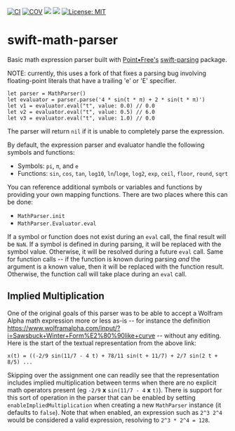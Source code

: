 [![CI](https://github.com/bradhowes/swift-math-parser/workflows/CI/badge.svg)](https://github.com/bradhowes/swift-math-parser)
[![COV](https://img.shields.io/endpoint?url=https://gist.githubusercontent.com/bradhowes/ad941184ed256708952a2057fc5d7bb4/raw/swift-math-parser-coverage.json)](https://github.com/bradhowes/swift-math-parser/blob/main/.github/workflows/CI.yml)
[![](https://img.shields.io/endpoint?url=https%3A%2F%2Fswiftpackageindex.com%2Fapi%2Fpackages%2Fbradhowes%2Fswift-math-parser%2Fbadge%3Ftype%3Dswift-versions)](https://swiftpackageindex.com/bradhowes/swift-math-parser)
[![](https://img.shields.io/endpoint?url=https%3A%2F%2Fswiftpackageindex.com%2Fapi%2Fpackages%2Fbradhowes%2Fswift-math-parser%2Fbadge%3Ftype%3Dplatforms)](https://swiftpackageindex.com/bradhowes/swift-math-parser)
[![License: MIT](https://img.shields.io/badge/License-MIT-A31F34.svg)](https://opensource.org/licenses/MIT)

# swift-math-parser

Basic math expression parser built with [Point•Free's](https://www.pointfree.co/) 
[swift-parsing](https://github.com/pointfreeco/swift-parsing) package.

NOTE: currently, this uses a fork of that fixes a parsing bug involving floating-point literals that have a trailing
'e' or 'E' specifier.

```
let parser = MathParser()
let evaluator = parser.parse('4 * sin(t * π) + 2 * sin(t * π)')
let v1 = evaluator.eval("t", value: 0.0) // 0.0
let v2 = evaluator.eval("t", value: 0.5) // 6.0
let v3 = evaluator.eval("t", value: 1.0) // 0.0
```

The parser will return `nil` if it is unable to completely parse the expression.

By default, the expression parser and evaluator handle the following symbols and functions:

* Symbols: `pi`, `π`, and `e`
* Functions: `sin`, `cos`, `tan`, `log10`, `ln`/`loge`, `log2`, `exp`, `ceil`, `floor`, `round`, `sqrt`

You can reference additional symbols or variables and functions by providing your own mapping functions. There are two
places where this can be done:

* `MathParser.init`
* `MathParser.Evaluator.eval`

If a symbol or function does not exist during an `eval` call, the final result will be `NaN`. If a symbol is defined in
during parsing, it will be replaced with the symbol value. Otherwise, it will be resolved during a future `eval` call.
Same for function calls -- if the function is known during parsing _and_ the argument is a known value, then it will be
replaced with the function result. Otherwise, the function call will take place during an `eval` call.

## Implied Multiplication

One of the original goals of this parser was to be able to accept a Wolfram Alpha math expression more or less as-is
-- for instance the definition https://www.wolframalpha.com/input/?i=Sawsbuck+Winter+Form%E2%80%90like+curve -- without
any editing. Here is the start of the textual representation from the above link:

```
x(t) = ((-2/9 sin(11/7 - 4 t) + 78/11 sin(t + 11/7) + 2/7 sin(2 t + 8/5) ...
```

Skipping over the assignment one can readily see that the representation includes implied multiplication between terms 
when there are no explicit math operators present (eg `-2/9` __x__ `sin(11/7 - 4` __x__ `t)`). There is support for this
sort of operation in the parser that can be enabled by setting `enableImpliedMultiplication` when creating a new
`MathParser` instance (it defaults to `false`). Note that when enabled, an expression such as `2^3 2^4` would be 
considered a valid expression, resolving to `2^3 * 2^4 = 128`.
